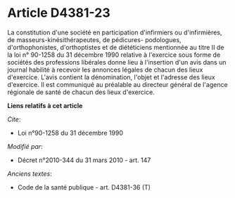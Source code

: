# Article D4381-23

La constitution d'une société en participation d'infirmiers ou d'infirmières, de masseurs-kinésithérapeutes, de pédicures-
podologues, d'orthophonistes, d'orthoptistes et de diététiciens mentionnée au titre II de la loi n° 90-1258 du 31 décembre
1990 relative à l'exercice sous forme de sociétés des professions libérales donne lieu à l'insertion d'un avis dans un
journal habilité à recevoir les annonces légales de chacun des lieux d'exercice. L'avis contient la dénomination, l'objet et
l'adresse des lieux d'exercice. Il est communiqué au préalable au directeur général de l'agence régionale de santé de chacun
des lieux d'exercice.

**Liens relatifs à cet article**

_Cite_:

  - Loi n°90-1258 du 31 décembre 1990

_Modifié par_:

  - Décret n°2010-344 du 31 mars 2010 - art. 147

_Anciens textes_:

  - Code de la santé publique - art. D4381-36 (T)
